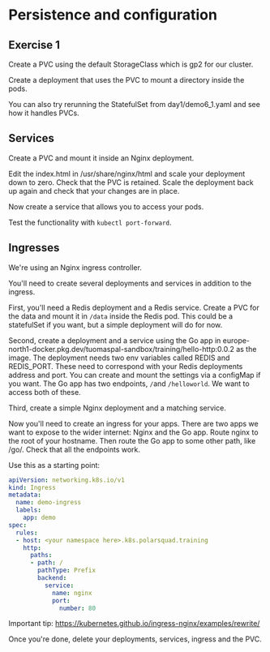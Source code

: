# Persistence and configuration

## Exercise 1

Create a PVC using the default StorageClass which is gp2 for our cluster.

Create a deployment that uses the PVC to mount a directory inside the pods. 

You can also try rerunning the StatefulSet from day1/demo6_1.yaml and see how it handles PVCs.

## Services 

Create a PVC and mount it inside an Nginx deployment.

Edit the index.html in /usr/share/nginx/html and scale your deployment down to zero. Check that the PVC is retained. Scale the deployment back up again and check that your changes are in place.

Now create a service that allows you to access your pods.

Test the functionality with `kubectl port-forward`.

## Ingresses

We're using an Nginx ingress controller. 

You'll need to create several deployments and services in addition to the ingress.

First, you'll need a Redis deployment and a Redis service. Create a PVC for the data and mount it in `/data` inside the Redis pod. This could be a statefulSet if you want, but a simple deployment will do for now.

Second, create a deployment and a service using the Go app in europe-north1-docker.pkg.dev/tuomaspal-sandbox/training/hello-http:0.0.2 as the image. The deployment needs two env variables called REDIS and REDIS_PORT. These need to correspond with your Redis deployments address and port. You can create and mount the settings via a configMap if you want. The Go app has two endpoints, `/`and `/helloworld`. We want to access both of these.

Third, create a simple Nginx deployment and a matching service.

Now you'll need to create an ingress for your apps. There are two apps we want to expose to the wider internet: Nginx and the Go app. Route nginx to the root of your hostname. Then route the Go app to some other path, like /go/. Check that all the endpoints work.

Use this as a starting point:
```yaml
apiVersion: networking.k8s.io/v1
kind: Ingress
metadata:
  name: demo-ingress
  labels:
    app: demo
spec:
  rules:
  - host: <your namespace here>.k8s.polarsquad.training
    http:
      paths:
      - path: /
        pathType: Prefix
        backend:
          service:
            name: nginx
            port:
              number: 80
```

Important tip: https://kubernetes.github.io/ingress-nginx/examples/rewrite/

Once you're done, delete your deployments, services, ingress and the PVC.